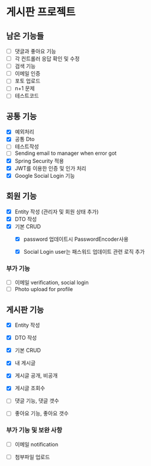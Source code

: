 # 게시판 프로젝트
## 남은 기능들
- [ ] 댓글과 좋아요 기능
- [ ] 각 컨트롤러 응답 확인 및 수정
- [ ] 검색 기능
- [ ] 이메일 인증
- [ ] 포토 업로드
- [ ] n+1 문제
- [ ] 테스트코드

## 공통 기능
- [x] 예외처리
- [x] 공통 Dto
- [ ] 테스트작성
- [ ] Sending email to manager when error got
- [x] Spring Security 적용
- [x] JWT를 이용한 인증 및 인가 처리
- [x] Google Social Login 기능 

## 회원 기능
- [x] Entity 작성
  (관리자 및 회원 상태 추가)
- [x] DTO 작성
- [x] 기본 CRUD
  - [x] password 업데이트시 PasswordEncoder사용
  - [x] Social Login user는 패스워드 업데이트 관련 로직 추가


 

### 부가 기능
- [ ] 이메일 verification, social login
- [ ] Photo upload for profile

## 게시판 기능
- [x] Entity 작성
- [x] DTO 작성
- [x] 기본 CRUD
- [x] 내 게시글
- [x] 게시글 공개, 비공개
- [x] 게시글 조회수
- [ ] 댓글 기능, 댓글 갯수
- [ ] 좋아요 기능, 좋아요 갯수


### 부가 기능 및 보완 사항
- [ ] 이메일 notification
- [ ] 첨부파일 업로드

